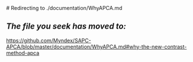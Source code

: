 <html lang="en">
<head>
<meta charset="utf-8"/>
<meta name="viewport" content="width=device-width, initial-scale=1.0">

<meta http-equiv="refresh" content="0;url=https://github.com/Myndex/SAPC-APCA/blob/master/documentation/WhyAPCA.md#why-the-new-contrast-method-apca"/>
<link rel="canonical" href="https://github.com/Myndex/SAPC-APCA/blob/master/documentation/WhyAPCA.md#why-the-new-contrast-method-apca"/>
<title>Redirecting to /documentation/WhyAPCA.md</title>

</head>
<body>
# Redirecting to ./documentation/WhyAPCA.md
   
    
## _The file you seek has moved to:_
https://github.com/Myndex/SAPC-APCA/blob/master/documentation/WhyAPCA.md#why-the-new-contrast-method-apca

</body>
</html>
